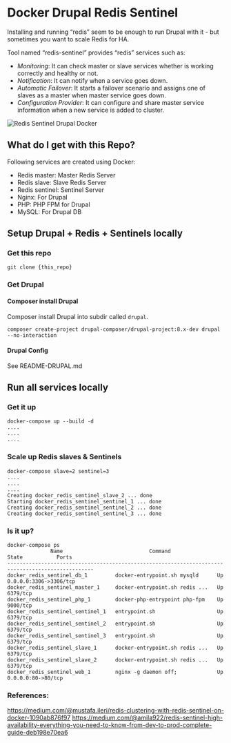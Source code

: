 # Docker Drupal Redis Sentinel
Installing and running “redis” seem to be enough to run Drupal with it - but sometimes you want to scale Redis for HA. 

Tool named “redis-sentinel” provides “redis” services such as: 
* *Monitoring*: It can check master or slave services whether is working correctly and healthy or not.
* *Notification*: It can notify when a service goes down.
* *Automatic Failover*: It starts a failover scenario and assigns one of slaves as a master when master service goes down.
* *Configuration Provider*: It can configure and share master service information when a new service is added to cluster.

![Redis Sentinel Drupal Docker](https://miro.medium.com/max/1069/1*gszoEBW0lupbMDDGGgYOPA.png)


## What do I get with this Repo?
Following services are created using Docker:

* Redis master: Master Redis Server
* Redis slave: Slave Redis Server
* Redis sentinel: Sentinel Server
* Nginx: For Drupal
* PHP: PHP FPM for Drupal
* MySQL: For Drupal DB

## Setup Drupal + Redis + Sentinels locally
### Get this repo
```
git clone {this_repo}
```

### Get Drupal
#### Composer install Drupal
Composer install Drupal into subdir called `drupal`.
```
composer create-project drupal-composer/drupal-project:8.x-dev drupal --no-interaction
```
#### Drupal Config
See README-DRUPAL.md

## Run all services locally
### Get it up
```
docker-compose up --build -d
....
....
....
```

### Scale up Redis slaves & Sentinels
```
docker-compose slave=2 sentinel=3
....
....
....
Creating docker_redis_sentinel_slave_2 ... done
Starting docker_redis_sentinel_sentinel_1 ... done
Creating docker_redis_sentinel_sentinel_2 ... done
Creating docker_redis_sentinel_sentinel_3 ... done
```

### Is it up?
```
docker-compose ps
              Name                            Command               State           Ports
--------------------------------------------------------------------------------------------------
docker_redis_sentinel_db_1         docker-entrypoint.sh mysqld      Up      0.0.0.0:3306->3306/tcp
docker_redis_sentinel_master_1     docker-entrypoint.sh redis ...   Up      6379/tcp
docker_redis_sentinel_php_1        docker-php-entrypoint php-fpm    Up      9000/tcp
docker_redis_sentinel_sentinel_1   entrypoint.sh                    Up      6379/tcp
docker_redis_sentinel_sentinel_2   entrypoint.sh                    Up      6379/tcp
docker_redis_sentinel_sentinel_3   entrypoint.sh                    Up      6379/tcp
docker_redis_sentinel_slave_1      docker-entrypoint.sh redis ...   Up      6379/tcp
docker_redis_sentinel_slave_2      docker-entrypoint.sh redis ...   Up      6379/tcp
docker_redis_sentinel_web_1        nginx -g daemon off;             Up      0.0.0.0:80->80/tcp
```

### References:
https://medium.com/@mustafa.ileri/redis-clustering-with-redis-sentinel-on-docker-1090ab876f97
https://medium.com/@amila922/redis-sentinel-high-availability-everything-you-need-to-know-from-dev-to-prod-complete-guide-deb198e70ea6